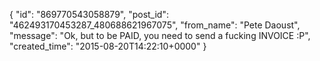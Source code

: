  {
   "id": "869770543058879",
   "post_id": "462493170453287_480688621967075",
   "from_name": "Pete Daoust",
   "message": "Ok, but to be PAID, you need to send a fucking INVOICE :P",
   "created_time": "2015-08-20T14:22:10+0000"
 }
